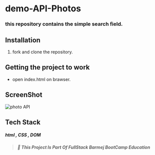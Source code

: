 # demo-API-Photos

### this repository contains the simple search field.

## Installation

1. fork and clone the repository.

## Getting the project to work

-  open index.html on brawser.

## ScreenShot
![photo API](https://user-images.githubusercontent.com/57108825/97112605-6956e380-16f6-11eb-8ed9-6631911b0d51.gif)


## Tech Stack

##### html , CSS , DOM

> ##### :red_circle: This Project Is Part Of FullStack Barmej BootCamp Education
